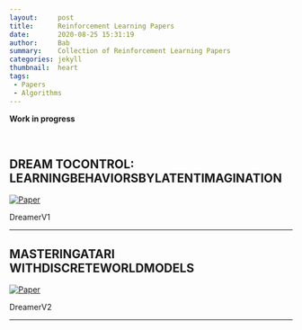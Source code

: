 ```yaml
---
layout:     post
title:      Reinforcement Learning Papers
date:       2020-08-25 15:31:19
author:     Bab
summary:    Collection of Reinforcement Learning Papers
categories: jekyll
thumbnail:  heart
tags:
 - Papers
 - Algorithms
---
```


**Work in progress**

<p>&nbsp;</p>

## DREAM  TOCONTROL: LEARNINGBEHAVIORSBYLATENTIMAGINATION

[![Paper](http://img.shields.io/badge/paper-arXiv.1912.01603-B3181B.svg)](https://arxiv.org/pdf/1912.01603.pdf)

DreamerV1

---


## MASTERINGATARI  WITHDISCRETEWORLDMODELS

[![Paper](http://img.shields.io/badge/paper-arXiv.2010.02193v2-B3181B.svg)](https://arxiv.org/pdf/2010.02193v2.pdf)

DreamerV2

---


